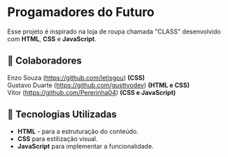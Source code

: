 # Progamadores do Futuro

Esse projeto é inspirado na loja de roupa chamada "CLASS" desenvolvido com **HTML**, **CSS** e **JavaScript**.

## 👥 Colaboradores

Enzo Souza (https://github.com/letisgou) **(CSS)** <br>
Gustavo Duarte (https://github.com/gusttvodev) **(HTML e CSS)** <br>
Vitor (https://github.com/Pererinha04) **(CSS e JavaScript)** <br>

## 🚀 Tecnologias Utilizadas

- **HTML** - para a estruturação do conteúdo. <br>
- **CSS** para estilização visual. <br>
- **JavaScript** para implementar a funcionalidade. <br>
